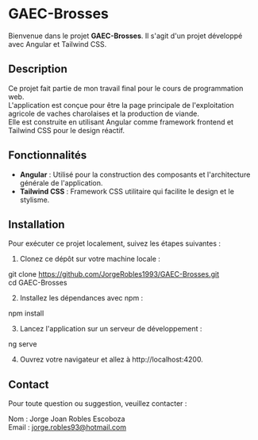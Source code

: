# GAEC-Brosses

Bienvenue dans le projet **GAEC-Brosses**. Il s'agit d'un projet développé avec Angular et Tailwind CSS.

## Description

Ce projet fait partie de mon travail final pour le cours de programmation web.  
L'application est conçue pour être la page principale de l'exploitation agricole de vaches charolaises et la production de viande.  
Elle est construite en utilisant Angular comme framework frontend et Tailwind CSS pour le design réactif.


## Fonctionnalités

- **Angular** : Utilisé pour la construction des composants et l'architecture générale de l'application.
- **Tailwind CSS** : Framework CSS utilitaire qui facilite le design et le stylisme.

## Installation

Pour exécuter ce projet localement, suivez les étapes suivantes :

1. Clonez ce dépôt sur votre machine locale :

git clone https://github.com/JorgeRobles1993/GAEC-Brosses.git  
cd GAEC-Brosses

2. Installez les dépendances avec npm :

npm install

3. Lancez l'application sur un serveur de développement :

ng serve

4. Ouvrez votre navigateur et allez à http://localhost:4200.

## Contact
Pour toute question ou suggestion, veuillez contacter :

Nom : Jorge Joan Robles Escoboza  
Email : jorge.robles93@hotmail.com